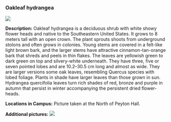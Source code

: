 ### Oakleaf hydrangea

![](http://www.astro.princeton.edu/~ruixu/fig/Oakleaf_hydrangea.jpg)

**Description:** Oakleaf hydrangea  is a deciduous shrub with white showy flower heads and native to the Southeastern United States.  It grows to 8 meters tall with an open crown. The plant sprouts shoots from underground stolons and often grows in colonies. Young stems are covered in a felt-like light brown bark, and the larger stems have attractive cinnamon-tan-orange bark that shreds and peels in thin flakes. The leaves are yellowish green to dark green on top and silvery-white underneath. They have three, five or seven pointed lobes and are 10.2–30.5 cm long and almost as wide. They are larger versions some oak leaves, resembling Quercus species with lobed foliage. Plants in shade have larger leaves than those grown in sun. Hydrangea quercifolia leaves turn rich shades of red, bronze and purple in autumn that persist in winter accompanying the persistent dried flower-heads.

**Locations in Campus:** Picture taken at the North of Peyton Hall.

**Additional pictures:**
![](http://www.astro.princeton.edu/~ruixu/fig/Oakleaf_hydrangea1.jpg)
